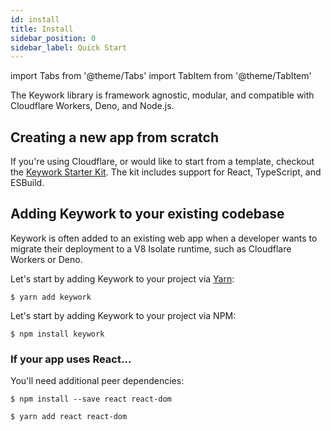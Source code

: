```yaml
---
id: install
title: Install
sidebar_position: 0
sidebar_label: Quick Start
---
```


import Tabs from '@theme/Tabs'
import TabItem from '@theme/TabItem'

The Keywork library is framework agnostic, modular,
and compatible with Cloudflare Workers, Deno, and Node.js.

## Creating a new app from scratch

If you're using Cloudflare, or would like to start from a template,
checkout the [Keywork Starter Kit](https://github.com/sister-software/keywork-starter-kit).
The kit includes support for React, TypeScript, and ESBuild.

## Adding Keywork to your existing codebase

Keywork is often added to an existing web app when a developer wants to migrate
their deployment to a V8 Isolate runtime, such as Cloudflare Workers or Deno.

<Tabs groupId="npm">
  <TabItem value="yarn" label="Yarn">

Let's start by adding Keywork to your project via [Yarn](https://yarnpkg.com/):

```shell title="Run in the root of your project."
$ yarn add keywork
```

  </TabItem>

  <TabItem value="npm" label="NPM">

Let's start by adding Keywork to your project via NPM:

```shell title="Run in the root of your project."
$ npm install keywork
```

  </TabItem>

</Tabs>

### If your app uses React...

You'll need additional peer dependencies:

<Tabs>

  <TabItem value="npm" label="NPM">

```shell title="Run in the root of your project."
$ npm install --save react react-dom
```

  </TabItem>

  <TabItem value="yarn" label="Yarn">

```shell title="Run in the root of your project."
$ yarn add react react-dom
```

  </TabItem>
</Tabs>
